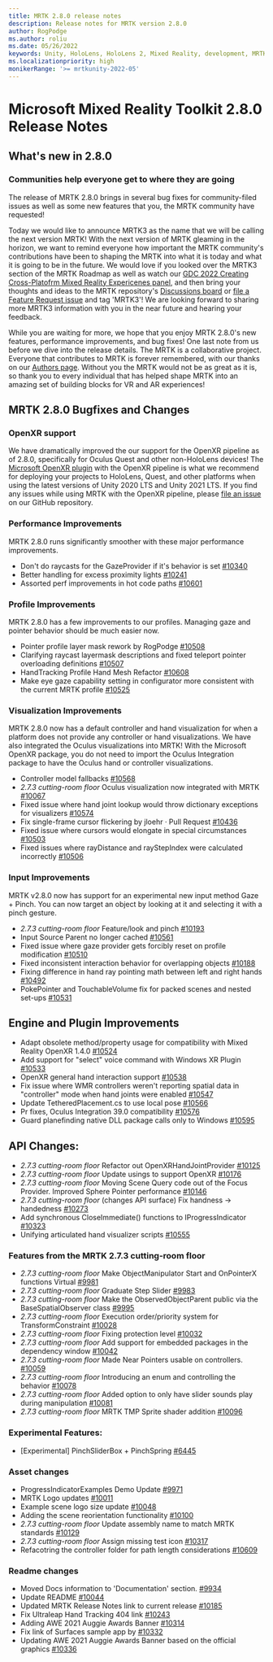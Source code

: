 ```yaml
---
title: MRTK 2.8.0 release notes
description: Release notes for MRTK version 2.8.0
author: RogPodge
ms.author: roliu
ms.date: 05/26/2022
keywords: Unity, HoloLens, HoloLens 2, Mixed Reality, development, MRTK, XRSDK, Legacy XR, Leap Motion, Ultraleap, OpenXR
ms.localizationpriority: high
monikerRange: '>= mrtkunity-2022-05'
---
```


# Microsoft Mixed Reality Toolkit 2.8.0 Release Notes

## What's new in 2.8.0

### Communities help everyone get to where they are going

The release of MRTK 2.8.0 brings in several bug fixes for community-filed issues as well as some new features that you, the MRTK community have requested! 

Today we would like to announce MRTK3 as the name that we will be calling the next version MRTK! With the next version of MRTK gleaming in the horizon, we want to remind everyone how important the MRTK community's contributions have been to shaping the MRTK into what it is today and what it is going to be in the future. We would love if you looked over the MRTK3 section of the MRTK Roadmap as well as watch our [GDC 2022 Creating Cross-Platofrm Mixed Reality Expericenes panel](https://www.youtube.com/watch?v=8i3caXfE318&t=8s), and then bring your thoughts and ideas to the MRTK repository's [Discussions board](https://github.com/microsoft/MixedRealityToolkit-Unity/discussions) or [file a Feature Request issue](https://github.com/microsoft/MixedRealityToolkit-Unity/issues/new?assignees=&labels=Feature+Request&template=feature-request.md&title=) and tag 'MRTK3'! We are looking forward to sharing more MRTK3 information with you in the near future and hearing your feedback.

While you are waiting for more, we hope that you enjoy MRTK 2.8.0's new features, performance improvements, and bug fixes! One last note from us before we dive into the release details. The MRTK is a collaborative project. Everyone that contributes to MRTK is forever remembered, with our thanks on our [Authors page](https://docs.microsoft.com/en-us/windows/mixed-reality/mrtk-unity/contributing/authors?view=mrtkunity-2022-05). Without you the MRTK would not be as great as it is, so thank you to every individual that has helped shape MRTK into an amazing set of building blocks for VR and AR experiences!

## MRTK 2.8.0 Bugfixes and Changes

### OpenXR support

We have dramatically improved the our support for the OpenXR pipeline as of 2.8.0, specifically for Oculus Quest and other non-HoloLens devices! The [Microsoft OpenXR plugin](https://docs.microsoft.com/en-us/windows/mixed-reality/develop/unity/new-openxr-project-with-mrtk#import-the-mixed-reality-toolkit-and-openxr-packages) with the OpenXR pipeline is what we recommend for deploying your projects to HoloLens, Quest, and other platforms when using the latest versions of Unity 2020 LTS and Unity 2021 LTS. If you find any issues while using MRTK with the OpenXR pipeline, please [file an issue](https://github.com/microsoft/MixedRealityToolkit-Unity/issues/) on our GitHub repository.

### Performance Improvements

MRTK 2.8.0 runs significantly smoother with these major performance improvements. 

- Don't do raycasts for the GazeProvider if it's behavior is set [#10340](https://github.com/microsoft/MixedRealityToolkit-Unity/pull/10340)
- Better handling for excess proximity lights [#10241](https://github.com/microsoft/MixedRealityToolkit-Unity/pull/10241)
- Assorted perf improvements in hot code paths [#10601](https://github.com/microsoft/MixedRealityToolkit-Unity/pull/10601)

### Profile Improvements

MRTK 2.8.0 has a few improvements to our profiles. Managing gaze and pointer behavior should be much easier now.

- Pointer profile layer mask rework by RogPodge [#10508](https://github.com/microsoft/MixedRealityToolkit-Unity/pull/10508)
- Clarifying raycast layermask descriptions and fixed teleport pointer overloading definitions [#10507](https://github.com/microsoft/MixedRealityToolkit-Unity/pull/10507)
- HandTracking Profile Hand Mesh Refactor [#10608](https://github.com/microsoft/MixedRealityToolkit-Unity/pull/10608)
- Make eye gaze capability setting in configurator more consistent with the current MRTK profile [#10525](https://github.com/microsoft/MixedRealityToolkit-Unity/pull/10525)

### Visualization Improvements

MRTK 2.8.0 now has a default controller and hand visualization for when a platform does not provide any controller or hand visualizations. We have also integrated the Oculus visualizations into MRTK! With the Microsoft OpenXR package, you do not need to import the Oculus Integration package to have the Oculus hand or controller visualizations.

- Controller model fallbacks [#10568](https://github.com/microsoft/MixedRealityToolkit-Unity/pull/10568)
- *2.7.3 cutting-room floor* Oculus visualization now integrated with MRTK [#10067](https://github.com/microsoft/MixedRealityToolkit-Unity/pull/10067)
- Fixed issue where hand joint lookup would throw dictionary exceptions for visualizers [#10574](https://github.com/microsoft/MixedRealityToolkit-Unity/pull/100574)
- Fix single-frame cursor flickering by jloehr · Pull Request [#10436](https://github.com/microsoft/MixedRealityToolkit-Unity/pull/10436)
- Fixed issue where cursors would elongate in special circumstances [#10503](https://github.com/microsoft/MixedRealityToolkit-Unity/pull/10503)
- Fixed issues where rayDistance and rayStepIndex were calculated incorrectly [#10506](https://github.com/microsoft/MixedRealityToolkit-Unity/pull/10506)

### Input Improvements 

MRTK v2.8.0 now has support for an experimental new input method Gaze + Pinch. You can now target an object by looking at it and selecting it with a pinch gesture.

- *2.7.3 cutting-room floor* Feature/look and pinch [#10193](https://github.com/microsoft/MixedRealityToolkit-Unity/pull/10193)
- Input Source Parent no longer cached [#10561](https://github.com/microsoft/MixedRealityToolkit-Unity/pull/10561)
- Fixed issue where gaze provider gets forcibly reset on profile modification [#10510](https://github.com/microsoft/MixedRealityToolkit-Unity/pull/10510)
- Fixed inconsistent interaction behavior for overlapping objects [#10188](https://github.com/microsoft/MixedRealityToolkit-Unity/pull/10188)
- Fixing difference in hand ray pointing math between left and right hands [#10492](https://github.com/microsoft/MixedRealityToolkit-Unity/pull/10492)
- PokePointer and TouchableVolume fix for packed scenes and nested set-ups [#10531](https://github.com/microsoft/MixedRealityToolkit-Unity/pull/10531)

## Engine and Plugin Improvements 

- Adapt obsolete method/property usage for compatibility with Mixed Reality OpenXR 1.4.0 [#10524](https://github.com/microsoft/MixedRealityToolkit-Unity/pull/10524)
- Add support for "select" voice command with Windows XR Plugin [#10533](https://github.com/microsoft/MixedRealityToolkit-Unity/pull/10533) 
- OpenXR general hand interaction support [#10538](https://github.com/microsoft/MixedRealityToolkit-Unity/pull/10538)
- Fix issue where WMR controllers weren't reporting spatial data in "controller" mode when hand joints were enabled [#10547](https://github.com/microsoft/MixedRealityToolkit-Unity/pull/10547)
- Update TetheredPlacement.cs to use local pose [#10566](https://github.com/microsoft/MixedRealityToolkit-Unity/pull/10566) 
- Pr fixes, Oculus Integration 39.0 compatibility [#10576](https://github.com/microsoft/MixedRealityToolkit-Unity/pull/10576)
- Guard planefinding native DLL package calls only to Windows [#10595](https://github.com/microsoft/MixedRealityToolkit-Unity/pull/10595)

## API Changes:

- *2.7.3 cutting-room floor* Refactor out OpenXRHandJointProvider [#10125](https://github.com/microsoft/MixedRealityToolkit-Unity/pull/10125)
- *2.7.3 cutting-room floor* Update usings to support OpenXR [#10176](https://github.com/microsoft/MixedRealityToolkit-Unity/pull/10176)
- *2.7.3 cutting-room floor* Moving Scene Query code out of the Focus Provider. Improved Sphere Pointer performance [#10146](https://github.com/microsoft/MixedRealityToolkit-Unity/pull/10146)
- *2.7.3 cutting-room floor* (changes API surface) Fix handness -> handedness [#10273](https://github.com/microsoft/MixedRealityToolkit-Unity/pull/10273)
- Add synchronous CloseImmediate() functions to IProgressIndicator [#10323](https://github.com/microsoft/MixedRealityToolkit-Unity/pull/10323)
- Unifying articulated hand visualizer scripts [#10555](https://github.com/microsoft/MixedRealityToolkit-Unity/pull/10555)

### Features from the MRTK 2.7.3 cutting-room floor

- *2.7.3 cutting-room floor* Make ObjectManipulator Start and OnPointerX functions Virtual [#9981](https://github.com/microsoft/MixedRealityToolkit-Unity/pull/9981)
- *2.7.3 cutting-room floor* Graduate Step Slider [#9983](https://github.com/microsoft/MixedRealityToolkit-Unity/pull/9983)
- *2.7.3 cutting-room floor* Make the ObservedObjectParent public via the BaseSpatialObserver class [#9995](https://github.com/microsoft/MixedRealityToolkit-Unity/pull/9995)
- *2.7.3 cutting-room floor* Execution order/priority system for TransformConstraint [#10028](https://github.com/microsoft/MixedRealityToolkit-Unity/pull/10028)
- *2.7.3 cutting-room floor* Fixing protection level [#10032](https://github.com/microsoft/MixedRealityToolkit-Unity/pull/10032)
- *2.7.3 cutting-room floor* Add support for embedded packages in the dependency window [#10042](https://github.com/microsoft/MixedRealityToolkit-Unity/pull/10042)
- *2.7.3 cutting-room floor* Made Near Pointers usable on controllers. [#10059](https://github.com/microsoft/MixedRealityToolkit-Unity/pull/10059)
- *2.7.3 cutting-room floor* Introducing an enum and controlling the behavior [#10078](https://github.com/microsoft/MixedRealityToolkit-Unity/pull/10078)
- *2.7.3 cutting-room floor* Added option to only have slider sounds play during manipulation [#10081](https://github.com/microsoft/MixedRealityToolkit-Unity/pull/10081)
- *2.7.3 cutting-room floor* MRTK TMP Sprite shader addition [#10096](https://github.com/microsoft/MixedRealityToolkit-Unity/pull/10096)

### Experimental Features:

- [Experimental] PinchSliderBox + PinchSpring [#6445](https://github.com/microsoft/MixedRealityToolkit-Unity/pull/6445)

### Asset changes

- ProgressIndicatorExamples Demo Update [#9971](https://github.com/microsoft/MixedRealityToolkit-Unity/pull/9971)
- MRTK Logo updates [#10011](https://github.com/microsoft/MixedRealityToolkit-Unity/pull/10011)
- Example scene logo size update [#10048](https://github.com/microsoft/MixedRealityToolkit-Unity/pull/10048)
- Adding the scene reorientation functionality [#10100](https://github.com/microsoft/MixedRealityToolkit-Unity/pull/10100)
- *2.7.3 cutting-room floor* Update assembly name to match MRTK standards [#10129](https://github.com/microsoft/MixedRealityToolkit-Unity/pull/10129)
- *2.7.3 cutting-room floor* Assign missing test icon [#10317](https://github.com/microsoft/MixedRealityToolkit-Unity/pull/10317)
- Refacotring the controller folder for path length considerations [#10609](https://github.com/microsoft/MixedRealityToolkit-Unity/pull/10609)

### Readme changes

- Moved Docs information to 'Documentation' section. [#9934](https://github.com/microsoft/MixedRealityToolkit-Unity/pull/9934)
- Update README [#10044](https://github.com/microsoft/MixedRealityToolkit-Unity/pull/10044)
- Updated MRTK Release Notes link to current release [#10185](https://github.com/microsoft/MixedRealityToolkit-Unity/pull/10185)
- Fix Ultraleap Hand Tracking 404 link [#10243](https://github.com/microsoft/MixedRealityToolkit-Unity/pull/10243)
- Adding AWE 2021 Auggie Awards Banner [#10314](https://github.com/microsoft/MixedRealityToolkit-Unity/pull/10314)
- Fix link of Surfaces sample app by [#10332](https://github.com/microsoft/MixedRealityToolkit-Unity/pull/10332)
- Updating AWE 2021 Auggie Awards Banner based on the official graphics [#10336](https://github.com/microsoft/MixedRealityToolkit-Unity/pull/10336)